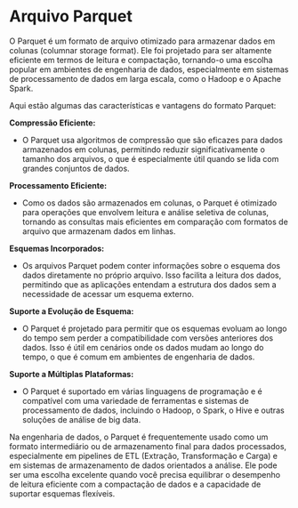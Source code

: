 # Arquivo Parquet

O Parquet é um formato de arquivo otimizado para armazenar dados em colunas (columnar storage format). Ele foi projetado para ser altamente eficiente em termos de leitura e compactação, tornando-o uma escolha popular em ambientes de engenharia de dados, especialmente em sistemas de processamento de dados em larga escala, como o Hadoop e o Apache Spark.

Aqui estão algumas das características e vantagens do formato Parquet:

**Compressão Eficiente:**
  - O Parquet usa algoritmos de compressão que são eficazes para dados armazenados em colunas, permitindo reduzir significativamente o tamanho dos arquivos, o que é especialmente útil quando se lida com grandes conjuntos de dados.

**Processamento Eficiente:** 
  - Como os dados são armazenados em colunas, o Parquet é otimizado para operações que envolvem leitura e análise seletiva de colunas, tornando as consultas mais eficientes em comparação com formatos de arquivo que armazenam dados em linhas.

**Esquemas Incorporados:** 
  - Os arquivos Parquet podem conter informações sobre o esquema dos dados diretamente no próprio arquivo. Isso facilita a leitura dos dados, permitindo que as aplicações entendam a estrutura dos dados sem a necessidade de acessar um esquema externo.

**Suporte a Evolução de Esquema:** 
  - O Parquet é projetado para permitir que os esquemas evoluam ao longo do tempo sem perder a compatibilidade com versões anteriores dos dados. Isso é útil em cenários onde os dados mudam ao longo do tempo, o que é comum em ambientes de engenharia de dados.

**Suporte a Múltiplas Plataformas:** 
  - O Parquet é suportado em várias linguagens de programação e é compatível com uma variedade de ferramentas e sistemas de processamento de dados, incluindo o Hadoop, o Spark, o Hive e outras soluções de análise de big data.

Na engenharia de dados, o Parquet é frequentemente usado como um formato intermediário ou de armazenamento final para dados processados, especialmente em pipelines de ETL (Extração, Transformação e Carga) e em sistemas de armazenamento de dados orientados a análise. Ele pode ser uma escolha excelente quando você precisa equilibrar o desempenho de leitura eficiente com a compactação de dados e a capacidade de suportar esquemas flexíveis.
